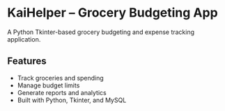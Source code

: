 # KaiHelper – Grocery Budgeting App

A Python Tkinter-based grocery budgeting and expense tracking application.

## Features
- Track groceries and spending
- Manage budget limits
- Generate reports and analytics
- Built with Python, Tkinter, and MySQL
